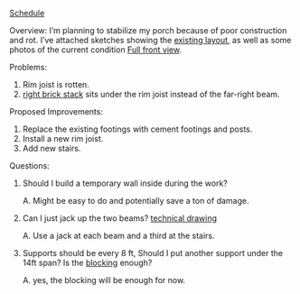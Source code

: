 [Schedule](https://docs.google.com/spreadsheets/d/1nt9YlPk3Gd67_hdNKVILt232VgYeejPN/edit?usp=sharing&ouid=103995675790766638004&rtpof=true&sd=true)


Overview:
	I’m planning to stabilize my porch because of poor construction and rot. I’ve attached sketches showing the [existing layout](https://github.com/efhart4/Porch-Repair/blob/main/Technical%20Drawing.png), as well as some photos of the current condition [Full front view](https://github.com/efhart4/Porch-Repair/blob/main/Full%20front%20view.jpeg).

Problems:
1.	Rim joist is rotten.
2.	[right brick stack](https://github.com/efhart4/Porch-Repair/blob/main/right%20brick%20stack.jpeg) sits under the rim joist instead of the far-right beam. 

Proposed Improvements:
1.	Replace the existing footings with cement footings and posts.
2.	Install a new rim joist.
3.	Add new stairs.

Questions:
1.	Should I build a temporary wall inside during the work?

    A. Might be easy to do and potentially save a ton of damage.
  	 
2.	Can I just jack up the two beams? [technical drawing](https://github.com/efhart4/Porch-Repair/blob/main/Technical%20Drawing.png)

    A. Use a jack at each beam and a third at the stairs.
  	
3.	Supports should be every 8 ft, Should I put another support under the 14ft span? Is the [blocking](https://github.com/efhart4/Porch-Repair/blob/main/blocking%20and%20wood%20supports.jpeg) enough?

  	A. yes, the blocking will be enough for now.

